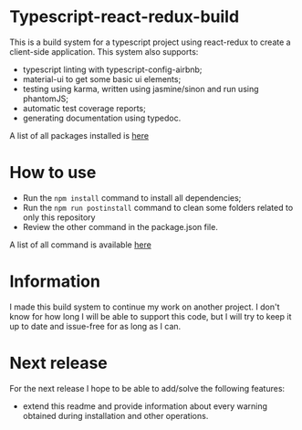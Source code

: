 # Typescript-react-redux-build
This is a build system for a typescript project using react-redux to create a client-side application.
This system also supports:
- typescript linting with typescript-config-airbnb;
- material-ui to get some basic ui elements;
- testing using karma, written using jasmine/sinon and run using phantomJS;
- automatic test coverage reports;
- generating documentation using typedoc.

A list of all packages installed is [here](trrb-docs/packages.md)

# How to use
- Run the `npm install` command to install all dependencies;
- Run the `npm run postinstall` command to clean some folders related to only this repository
- Review the other command in the package.json file.

A list of all command is available [here](trrb-docs/commands.md)

# Information
I made this build system to continue my work on another project.
I don't know for how long I will be able to support this code, but I will try to keep it up to date and issue-free for as long as I can.

# Next release
For the next release I hope to be able to add/solve the following features:
- extend this readme and provide information about every warning obtained during installation and other operations.
